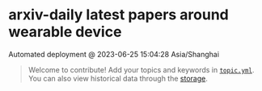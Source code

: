 # arxiv-daily latest papers around wearable device
Automated deployment @ 2023-06-25 15:04:28 Asia/Shanghai
> Welcome to contribute! Add your topics and keywords in [`topic.yml`]({repo_url}/blob/main/database/topic.yml).
> You can also view historical data through the [storage]({repo_url}/blob/main/database/storage).
